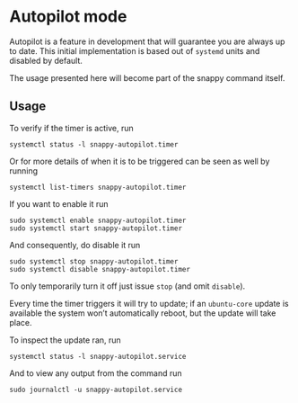 # Autopilot mode

Autopilot is a feature in development that will guarantee you are always up to
date. This initial implementation is based out of `systemd` units and disabled
by default.

The usage presented here will become part of the snappy command itself.

## Usage

To verify if the timer is active, run

    systemctl status -l snappy-autopilot.timer

Or for more details of when it is to be triggered can be seen as well by running

    systemctl list-timers snappy-autopilot.timer

If you want to enable it run

    sudo systemctl enable snappy-autopilot.timer
    sudo systemctl start snappy-autopilot.timer

And consequently, do disable it run

    sudo systemctl stop snappy-autopilot.timer
    sudo systemctl disable snappy-autopilot.timer

To only temporarily turn it off just issue `stop` (and omit `disable`).

Every time the timer triggers it will try to update; if an `ubuntu-core` update
is available the system won’t automatically reboot, but the update will take
place.

To inspect the update ran, run

    systemctl status -l snappy-autopilot.service

And to view any output from the command run

    sudo journalctl -u snappy-autopilot.service
